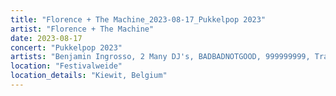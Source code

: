 ```yaml
---
title: "Florence + The Machine_2023-08-17_Pukkelpop 2023"
artist: "Florence + The Machine"
date: 2023-08-17
concert: "Pukkelpop 2023"
artists: "Benjamin Ingrosso, 2 Many DJ's, BADBADNOTGOOD, 999999999, Travi$ Scott, ADF Family, Albany, Adriatique, Arthur Verocai, ÀVUÀ, Apollo Sissi, Florence + the Machine, Aitch, Ay Wing, Albin Lee Meldau, Cypress Hill, BK, Apache 207, Alex Serra, Beatsteaks, Dermot Kennedy, Arctic Monkeys, Ben Howard, Dina Ögon, 47ter, Baia, 070 Shake, Bon Jour"
location: "Festivalweide"
location_details: "Kiewit, Belgium"
---
```

